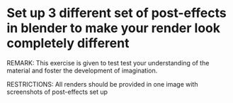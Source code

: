 # Set up 3 different set of post-effects in blender to make your render look completely different
REMARK: This exercise is given to test test your understanding of the material and foster the development of imagination.

RESTRICTIONS: All renders should be provided in one image with screenshots of post-effects set up

